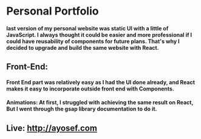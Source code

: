# Personal Portfolio
#### last version of my personal website was static UI with a little of JavaScript. I always thought it could be easier and more professional if I could have reusability of components for future plans. That's why I decided to upgrade and build the same website with React.

## Front-End: 
#### Front End part was relatively easy as I had the UI done already, and React makes it easy to incorporate outside front end with Components. 

#### Animations: At first, I struggled with achieving the same result on React, But I went through the gsap library documentation to do it.

## Live: http://ayosef.com

